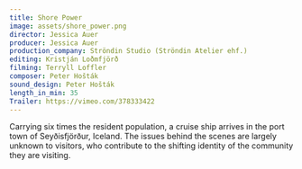 ```yaml
---
title: Shore Power
image: assets/shore_power.png
director: Jessica Auer
producer: Jessica Auer
production_company: Ströndin Studio (Ströndin Atelier ehf.)
editing: Kristján Loðmfjörð
filming: Terryll Loffler
composer: Peter Hošták
sound_design: Peter Hošták
length_in_min: 35
Trailer: https://vimeo.com/378333422
---
```

Carrying six times the resident population, a cruise ship arrives in the port town of Seyðisfjörður, Iceland. The issues behind the scenes are largely unknown to visitors, who contribute to the shifting identity of the community they are visiting.